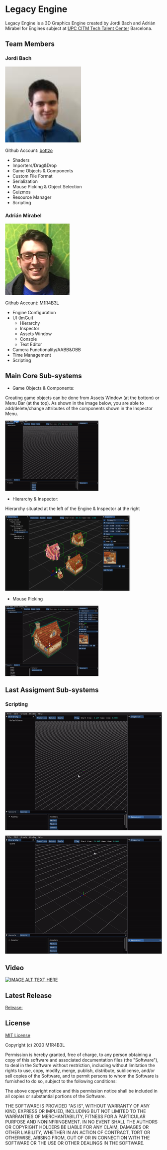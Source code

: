 # Legacy Engine

Legacy Engine is a 3D Graphics Engine created by Jordi Bach and Adrián Mirabel for Engines subject at [UPC CITM Tech Talent Center](https://www.citm.upc.edu/) Barcelona.

## Team Members

### Jordi Bach
![photo1](https://github.com/M1R4B3L/LegacyEngine/blob/master/docs/images/jordi.PNG?raw=true)

Github Account: [bottzo](https://github.com/bottzo)

  - Shaders
  - Importers/Drag&Drop
  - Game Objects & Components
  - Custom File Format
  - Serialization
  - Mouse Picking & Object Selection
  - Guizmos
  - Resource Manager
  - Scripting 
  
### Adrián Mirabel
![photo2](https://github.com/M1R4B3L/LegacyEngine/blob/master/docs/images/adrian.PNG?raw=true)

Github Account: [M1R4B3L](https://github.com/M1R4B3L)

  - Engine Configuration
  - UI (ImGui)
    - Hierarchy
    - Inspector
    - Assets Window
    - Console
    - Text Editor
  - Camera Functionality/AABB&OBB
  - Time Management
  - Scripting 

## Main Core Sub-systems
- Game Objects & Components: 

Creating game objects can be done from Assets Window (at the bottom) or Menu Bar (at the top). As shown in the image below, you are able to add/delete/change attributes of the components shown in the Inspector Menu.

![GameObjects](https://github.com/M1R4B3L/LegacyEngine/blob/master/docs/images/gameObjects.gif?raw=true)

  - Hierarchy & Inspector:

Hierarchy situated at the left of the Engine & Inspector at the right 

<img src="https://github.com/M1R4B3L/LegacyEngine/blob/master/docs/images/inspector.png?raw=true" width="400" />

- Mouse Picking 

![MousePicking](https://github.com/M1R4B3L/LegacyEngine/blob/master/docs/images/mousePicking.gif?raw=true)


## Last Assigment Sub-systems

### Scripting

![](https://github.com/M1R4B3L/LegacyEngine/blob/master/docs/images/seceneSave.gif?raw=true)

![](https://github.com/M1R4B3L/LegacyEngine/blob/master/docs/images/scriptWorking.gif?raw=true)

## Video 

[![IMAGE ALT TEXT HERE](https://img.youtube.com/vi/oPvT5-52CiA/0.jpg)](https://www.youtube.com/watch?v=oPvT5-52CiA)

## Latest Release
[Release:](https://github.com/M1R4B3L/LegacyEngine/releases/tag/3.1)
## License

[MIT License](https://github.com/git/git-scm.com/blob/master/MIT-LICENSE.txt)

Copyright (c) 2020 M1R4B3L

Permission is hereby granted, free of charge, to any person obtaining a copy
of this software and associated documentation files (the "Software"), to deal
in the Software without restriction, including without limitation the rights
to use, copy, modify, merge, publish, distribute, sublicense, and/or sell
copies of the Software, and to permit persons to whom the Software is
furnished to do so, subject to the following conditions:

The above copyright notice and this permission notice shall be included in all
copies or substantial portions of the Software.

THE SOFTWARE IS PROVIDED "AS IS", WITHOUT WARRANTY OF ANY KIND, EXPRESS OR
IMPLIED, INCLUDING BUT NOT LIMITED TO THE WARRANTIES OF MERCHANTABILITY,
FITNESS FOR A PARTICULAR PURPOSE AND NONINFRINGEMENT. IN NO EVENT SHALL THE
AUTHORS OR COPYRIGHT HOLDERS BE LIABLE FOR ANY CLAIM, DAMAGES OR OTHER
LIABILITY, WHETHER IN AN ACTION OF CONTRACT, TORT OR OTHERWISE, ARISING FROM,
OUT OF OR IN CONNECTION WITH THE SOFTWARE OR THE USE OR OTHER DEALINGS IN THE
SOFTWARE.


